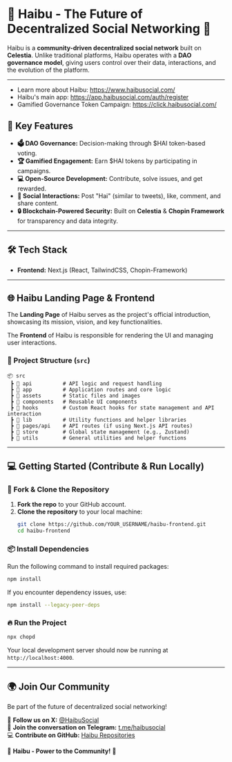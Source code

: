 # 🐝 Haibu - The Future of Decentralized Social Networking 🚀

Haibu is a **community-driven decentralized social network** built on **Celestia**. Unlike traditional platforms, Haibu operates with a **DAO governance model**, giving users control over their data, interactions, and the evolution of the platform.

---

- Learn more about Haibu: https://www.haibusocial.com/
- Haibu's main app: https://app.haibusocial.com/auth/register
- Gamified Governance Token Campaign: https://click.haibusocial.com/

## 🌟 Key Features

- **🗳️ DAO Governance:** Decision-making through $HAI token-based voting.
- **🏆 Gamified Engagement:** Earn $HAI tokens by participating in campaigns.
- **💻 Open-Source Development:** Contribute, solve issues, and get rewarded.
- **💬 Social Interactions:** Post "Hai" (similar to tweets), like, comment, and share content.
- **🔒 Blockchain-Powered Security:** Built on **Celestia** & **Chopin Framework** for transparency and data integrity.

---

## 🛠️ Tech Stack

- **Frontend:** Next.js (React, TailwindCSS, Chopin-Framework)
---

## 🌐 Haibu Landing Page & Frontend

The **Landing Page** of Haibu serves as the project's official introduction, showcasing its mission, vision, and key functionalities.

The **Frontend** of Haibu is responsible for rendering the UI and managing user interactions.

### 📁 Project Structure (`src`)

```
📦 src
 ┣ 📂 api          # API logic and request handling
 ┣ 📂 app          # Application routes and core logic
 ┣ 📂 assets       # Static files and images
 ┣ 📂 components   # Reusable UI components
 ┣ 📂 hooks        # Custom React hooks for state management and API interaction
 ┣ 📂 lib          # Utility functions and helper libraries
 ┣ 📂 pages/api    # API routes (if using Next.js API routes)
 ┣ 📂 store        # Global state management (e.g., Zustand)
 ┣ 📂 utils        # General utilities and helper functions
```

---

## 💻 Getting Started (Contribute & Run Locally)

### 🚀 Fork & Clone the Repository

1. **Fork the repo** to your GitHub account.
2. **Clone the repository** to your local machine:
   ```sh
   git clone https://github.com/YOUR_USERNAME/haibu-frontend.git
   cd haibu-frontend
   ```

### 📦 Install Dependencies

Run the following command to install required packages:

```sh
npm install
```

If you encounter dependency issues, use:

```sh
npm install --legacy-peer-deps
```

### 🔥 Run the Project

```sh
npx chopd
```

Your local development server should now be running at `http://localhost:4000`.

---

## 🌍 Join Our Community

Be part of the future of decentralized social networking!

📢 **Follow us on X:** [@HaibuSocial](https://x.com/haibusocial)  
💬 **Join the conversation on Telegram:** [t.me/haibusocial](https://t.me/haibusocial)  
💻 **Contribute on GitHub:** [Haibu Repositories](https://github.com/Haibu-Project)

🚀 **Haibu - Power to the Community!** 🐝

